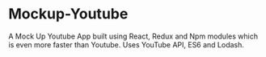 # Mockup-Youtube
A Mock Up Youtube App built using React, Redux and Npm modules which is even more faster than Youtube.
Uses YouTube API, ES6 and Lodash.
